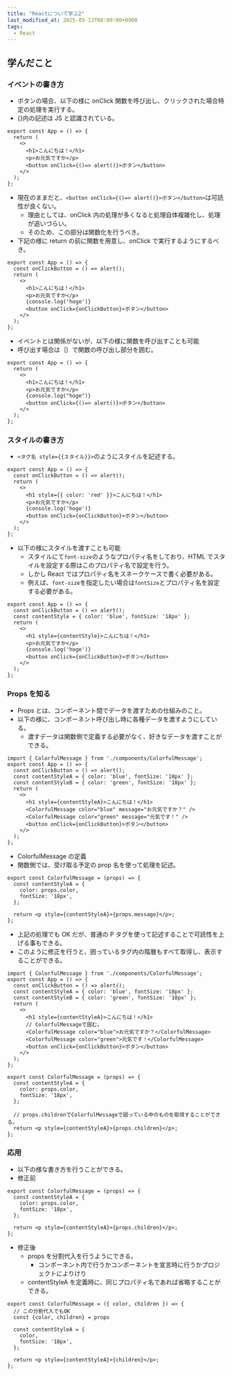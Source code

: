 ```yaml
---
title: "Reactについて学ぶ2"
last_modified_at: 2025-03-13T00:00:00+0900
tags:
  - React
---
```


## 学んだこと

### イベントの書き方

- ボタンの場合、以下の様に onClick 関数を呼び出し、クリックされた場合特定の処理を実行する。
- {}内の記述は JS と認識されている。

```
export const App = () => {
  return (
    <>
      <h1>こんにちは！</h1>
      <p>お元気ですか</p>
      <button onClick={()=> alert()}>ボタン</button>
    </>
  );
};

```

- 現在のままだと、`<button onClick={()=> alert()}>ボタン</button>`は可読性が良くない。
  - 理由としては、onClick 内の処理が多くなると処理自体複雑化し、処理が追いづらい。
  - そのため、この部分は関数化を行うべき。
- 下記の様に return の前に関数を用意し、onClick で実行するようにするべき。

```
export const App = () => {
  const onClickButton = () => alert();
  return (
    <>
      <h1>こんにちは！</h1>
      <p>お元気ですか</p>
      {console.log('hoge')}
      <button onClick={onClickButton}>ボタン</button>
    </>
  );
};
```

- イベントとは関係がないが、以下の様に関数を呼び出すことも可能
- 呼び出す場合は｛｝で関数の呼び出し部分を囲む。

```
export const App = () => {
  return (
    <>
      <h1>こんにちは！</h1>
      <p>お元気ですか</p>
      {console.log("hoge")}
      <button onClick={()=> alert()}>ボタン</button>
    </>
  );
};

```

### スタイルの書き方

- `<タグ名 style={{スタイル}}>`のようにスタイルを記述する。

```
export const App = () => {
  const onClickButton = () => alert();
  return (
    <>
      <h1 style={{ color: 'red' }}>こんにちは！</h1>
      <p>お元気ですか</p>
      {console.log('hoge')}
      <button onClick={onClickButton}>ボタン</button>
    </>
  );
};
```

- 以下の様にスタイルを渡すことも可能
  - スタイルにて`font-size`のようなプロパティ名をしており、HTML でスタイルを設定する際はこのプロパティ名で設定を行う。
  - しかし React ではプロパティ名をスネークケースで書く必要がある。
  - 例えば、`font-size`を指定したい場合は`fontSize`とプロパティ名を設定する必要がある。

```
export const App = () => {
  const onClickButton = () => alert();
  const contentStyle = { color: 'blue', fontSize: '18px' };
  return (
    <>
      <h1 style={contentStyle}>こんにちは！</h1>
      <p>お元気ですか</p>
      {console.log('hoge')}
      <button onClick={onClickButton}>ボタン</button>
    </>
  );
};

```

### Props を知る

- Props とは、コンポーネント間でデータを渡すための仕組みのこと。
- 以下の様に、コンポーネント呼び出し時に各種データを渡すようにしている。
  - 渡すデータは関数側で定義する必要がなく、好きなデータを渡すことができる。

```
import { ColorfulMessage } from './components/ColorfulMessage';
export const App = () => {
  const onClickButton = () => alert();
  const contentStyleA = { color: 'blue', fontSize: '18px' };
  const contentStyleB = { color: 'green', fontSize: '18px' };
  return (
    <>
      <h1 style={contentStyleA}>こんにちは！</h1>
      <ColorfulMessage color="blue" message="お元気ですか？" />
      <ColorfulMessage color="green" message="元気です！" />
      <button onClick={onClickButton}>ボタン</button>
    </>
  );
};
```

- ColorfulMessage の定義
- 関数側では、受け取る予定の prop 名を使って処理を記述。

```
export const ColorfulMessage = (props) => {
  const contentStyleA = {
    color: props.color,
    fontSize: '18px',
  };

  return <p style={contentStyleA}>{props.message}</p>;
};

```

- 上記の処理でも OK だが、普通の P タグを使って記述することで可読性を上げる事もできる。
- このように修正を行うと、囲っているタグ内の階層もすべて取得し、表示することができる。

```
import { ColorfulMessage } from './components/ColorfulMessage';
export const App = () => {
  const onClickButton = () => alert();
  const contentStyleA = { color: 'blue', fontSize: '18px' };
  const contentStyleB = { color: 'green', fontSize: '18px' };
  return (
    <>
      <h1 style={contentStyleA}>こんにちは！</h1>
      // ColorfulMessageで囲む。
      <ColorfulMessage color="blue">お元気ですか？</ColorfulMessage>
      <ColorfulMessage color="green">元気です！</ColorfulMessage>
      <button onClick={onClickButton}>ボタン</button>
    </>
  );
};
```

```
export const ColorfulMessage = (props) => {
  const contentStyleA = {
    color: props.color,
    fontSize: '18px',
  };

  // props.childrenでColorfulMessageで囲っている中のものを取得することができる。
  return <p style={contentStyleA}>{props.children}</p>;
};

```

### 応用

- 以下の様な書き方を行うことができる。
- 修正前

```
export const ColorfulMessage = (props) => {
  const contentStyleA = {
    color: props.color,
    fontSize: '18px',
  };

  return <p style={contentStyleA}>{props.children}</p>;
};
```

- 修正後
  - props を分割代入を行うようにできる。
    - コンポーネント内で行うかコンポーネントを宣言時に行うかプロジェクトによりけり
  - contentStyleA を定義時に、同じプロパティ名であれば省略することができる。

```
export const ColorfulMessage = ({ color, children }) => {
  // この分割代入でもOK
  const {color, children} = props

  const contentStyleA = {
    color,
    fontSize: '18px',
  };

  return <p style={contentStyleA}>{children}</p>;
};
```
